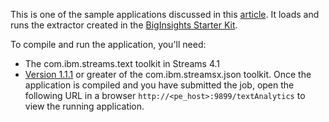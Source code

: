 
This is one of the sample applications discussed in this [article](https://developer.ibm.com/streamsdev/2016/03/14/real-time-text-analysis/).  It loads and runs the extractor created in the [BigInsights Starter Kit](https://ibm-open-platform.ibm.com/biginsights/starterkits/biginsights-starter-kit2-cloud/starterkit2cloud.html#/starterkit).

To compile and run the application, you'll need:
- The com.ibm.streams.text toolkit in Streams 4.1
- [Version 1.1.1](https://github.com/IBMStreams/streamsx.json/releases) or greater of the com.ibm.streamsx.json toolkit.
Once the application is compiled and you have submitted the job, open the following URL in a browser  `http://<pe_host>:9899/textAnalytics` to view the running application.
